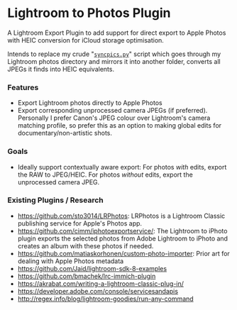 # Lightroom to Photos Plugin

A Lightroom Export Plugin to add support for direct export to Apple Photos with HEIC conversion for iCloud storage optimisation. 

Intends to replace my crude "[`syncpics.py`](./syncpics/syncpics.py)" script which goes through my Lightroom photos directory and mirrors it into another folder, converts all JPEGs it finds into HEIC equivalents.

### Features

* Export Lightroom photos directly to Apple Photos
* Export corresponding unprocessed camera JPEGs (if preferred). Personally I prefer Canon's JPEG colour over Lightroom's camera matching profile, so prefer this as an option to making global edits for documentary/non-artistic shots.

### Goals

* Ideally support contextually aware export: For photos _with_ edits, export the RAW to JPEG/HEIC. For photos _without_ edits, export the unprocessed camera JPEG.

### Existing Plugins / Research

* https://github.com/sto3014/LRPhotos: LRPhotos is a Lightroom Classic publishing service for Apple's Photos app.
* https://github.com/cimm/iphotoexportservice/: The Lightroom to iPhoto plugin exports the selected photos from Adobe Lightroom to iPhoto and creates an album with these photos if needed.
* https://github.com/matiaskorhonen/custom-photo-importer: Prior art for dealing with Apple Photos metadata
* https://github.com/Jaid/lightroom-sdk-8-examples
* https://github.com/bmachek/lrc-immich-plugin
* https://akrabat.com/writing-a-lightroom-classic-plug-in/
* https://developer.adobe.com/console/servicesandapis
* http://regex.info/blog/lightroom-goodies/run-any-command
